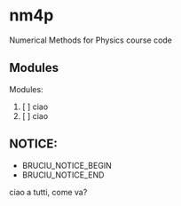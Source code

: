 # nm4p
 Numerical Methods for Physics course code

## Modules
Modules:
 1. [ ] ciao
 2. [ ] ciao

## NOTICE:
- BRUCIU_NOTICE_BEGIN
- BRUCIU_NOTICE_END

ciao a tutti, come va?